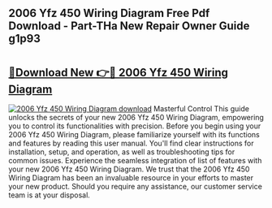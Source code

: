 ## 2006 Yfz 450 Wiring Diagram Free Pdf Download - Part-THa New Repair Owner Guide g1p93

# <h2><a href="http://dflgsj4.blite.top/?on=2006+Yfz+450+Wiring+Diagram">🔗Download New 👉🔴 2006 Yfz 450 Wiring Diagram</a></h2>

[![2006 Yfz 450 Wiring Diagram download](https://i.imgur.com/lujVjoI.png)](http://dflgsj4.blite.top/?on=2006+Yfz+450+Wiring+Diagram)
Masterful Control This guide unlocks the secrets of your new 2006 Yfz 450 Wiring Diagram, empowering you to control its functionalities with precision. Before you begin using your 2006 Yfz 450 Wiring Diagram, please familiarize yourself with its functions and features by reading this user manual. You'll find clear instructions for installation, setup, and operation, as well as troubleshooting tips for common issues. Experience the seamless integration of list of features with your new 2006 Yfz 450 Wiring Diagram. We trust that the 2006 Yfz 450 Wiring Diagram has been an invaluable resource in your efforts to master your new product. Should you require any assistance, our customer service team is at your disposal.

